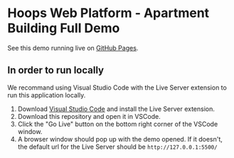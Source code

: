 # Hoops Web Platform - Apartment Building Full Demo

See this demo running live on [GitHub Pages](https://techsoft3d.github.io/Apartment-Building-Full/).

## In order to run locally

We recommand using Visual Studio Code with the Live Server extension to run this application locally.

1. Download [Visual Studio Code](https://code.visualstudio.com/) and install the Live Server extension.
2. Download this repository and open it in VSCode.
3. Click the "Go Live" button on the bottom right corner of the VSCode window.
4. A browser window should pop up with the demo opened. If it doesn't, the default url for the Live Server should be `http://127.0.0.1:5500/`
